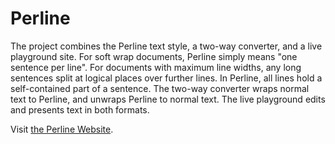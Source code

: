 # Perline
The project combines the Perline text style,
  a two-way converter, and a live playground site.
For soft wrap documents, Perline simply means
  "one sentence per line".
For documents with maximum line widths,
  any long sentences split at logical places over further lines.
In Perline, all lines hold a self-contained part of a sentence.
The two-way converter wraps normal text to Perline,
  and unwraps Perline to normal text.
The live playground edits and presents text in both formats.

Visit [the Perline Website](https://perline.pages.dev/).

